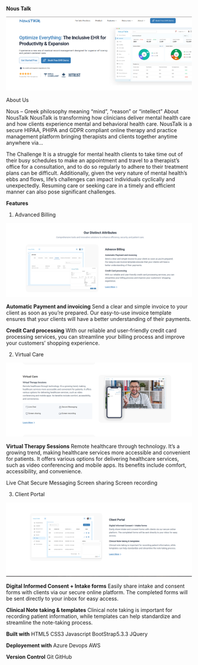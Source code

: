 **Nous Talk**

[![Landing Page](/assets/img/readme-img/Landing-Page.png)](https://beta.noustalk.com/)

About Us

Nous – Greek philosophy meaning “mind”, “reason” or “intellect”
About NousTalk
NousTalk is transforming how clinicians deliver mental health care and how clients experience mental and behavioral health care. NousTalk is a secure HIPAA, PHIPA and GDPR compliant online therapy and practice management platform bringing therapists and clients together anytime anywhere via...

The Challenge
It is a struggle for mental health clients to take time out of their busy schedules to make an appointment and travel to a therapist’s office for a consultation, and to do so regularly to adhere to their treatment plans can be difficult. Additionally, given the very nature of mental health’s ebbs and flows, life’s challenges can impact individuals cyclically and unexpectedly. Resuming care or seeking care in a timely and efficient manner can also pose significant challenges.

**Features**

1) Advanced Billing 

[![Landing Page](/assets/img/readme-img/Noustalk-feature-1.png)](https://beta.noustalk.com/feature.html)

**Automatic Payment and invoicing**
Send a clear and simple invoice to your client as soon as you’re prepared. Our easy-to-use invoice template ensures that your clients will have a better understanding of their payments.

**Credit Card processing**
With our reliable and user-friendly credit card processing services, you can streamline your billing process and improve your customers’ shopping experience.

2) Virtual Care

[![Landing Page](/assets/img/readme-img/Noustalk-feature-2.png)](https://beta.noustalk.com/feature.html)

**Virtual Therapy Sessions**
Remote healthcare through technology. It’s a growing trend, making healthcare services more accessible and convenient for patients. It offers various options for delivering healthcare services, such as video conferencing and mobile apps. Its benefits include comfort, accessibility, and convenience.

Live Chat
Secure Messaging
Screen sharing
Screen recording


3) Client Portal

[![Landing Page](/assets/img/readme-img/Noustalk-feature-3.png)](https://beta.noustalk.com/feature.html)

**Digital Informed Consent + Intake forms**
Easily share intake and consent forms with clients via our secure online platform. The completed forms will be sent directly to your inbox for easy access.

**Clinical Note taking & templates**
Clinical note taking is important for recording patient information, while templates can help standardize and streamline the note-taking process.

**Built with**
HTML5
CSS3
Javascript
BootStrap5.3.3
JQuery

**Deployement with**
Azure Devops
AWS

**Version Control**
Git
GitHub